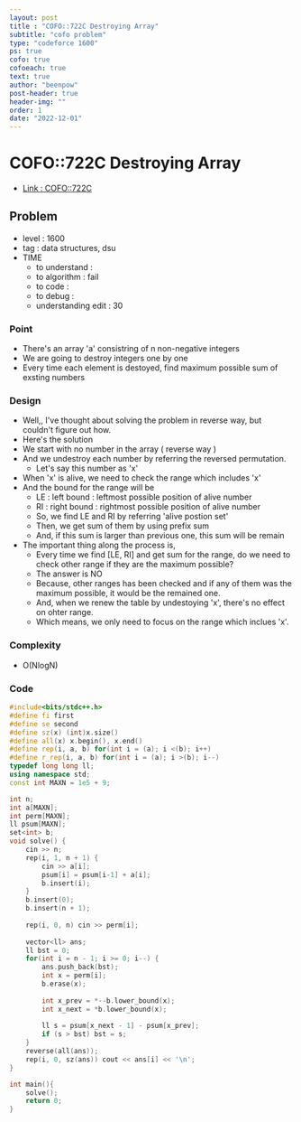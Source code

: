 ```yaml
---
layout: post
title : "COFO::722C Destroying Array"
subtitle: "cofo problem"
type: "codeforce 1600"
ps: true
cofo: true
cofoeach: true
text: true
author: "beenpow"
post-header: true
header-img: ""
order: 1
date: "2022-12-01"
---
```

# COFO::722C Destroying Array
- [Link : COFO::722C](https://codeforces.com/problemset/problem/722/C)


## Problem 

- level : 1600
- tag : data structures, dsu
- TIME
  - to understand    : 
  - to algorithm     : fail
  - to code          : 
  - to debug         : 
  - understanding edit : 30

### Point
- There's an array 'a' consistring of n non-negative integers
- We are going to destroy integers one by one
- Every time each element is destoyed, find maximum possible sum of exsting numbers

### Design
- Well,, I've thought about solving the problem in reverse way, but couldn't figure out how.
- Here's the solution
- We start with no number in the array ( reverse way )
- And we undestroy each number by referring the reversed permutation.
  - Let's say this number as 'x'
- When 'x' is alive, we need to check the range which includes 'x'
- And the bound for the range will be
  - LE : left bound : leftmost possible position of alive number
  - RI : right bound : rightmost possible position of alive number
  - So, we find LE and RI by referring 'alive postion set'
  - Then, we get sum of them by using prefix sum
  - And, if this sum is larger than previous one, this sum will be remain
- The important thing along the process is,
  - Every time we find [LE, RI] and get sum for the range, do we need to check other range if they are the maximum possible?
  - The answer is NO
  - Because, other ranges has been checked and if any of them was the maximum possible, it would be the remained one.
  - And, when we renew the table by undestoying 'x', there's no effect on ohter range.
  - Which means, we only need to focus on the range which inclues 'x'.


### Complexity
- O(NlogN)

### Code


```cpp
#include<bits/stdc++.h>
#define fi first
#define se second
#define sz(x) (int)x.size()
#define all(x) x.begin(), x.end()
#define rep(i, a, b) for(int i = (a); i <(b); i++)
#define r_rep(i, a, b) for(int i = (a); i >(b); i--)
typedef long long ll;
using namespace std;
const int MAXN = 1e5 + 9;

int n;
int a[MAXN];
int perm[MAXN];
ll psum[MAXN];
set<int> b;
void solve() {
    cin >> n;
    rep(i, 1, n + 1) {
        cin >> a[i];
        psum[i] = psum[i-1] + a[i];
        b.insert(i);
    }
    b.insert(0);
    b.insert(n + 1);
    
    rep(i, 0, n) cin >> perm[i];
    
    vector<ll> ans;
    ll bst = 0;
    for(int i = n - 1; i >= 0; i--) {
        ans.push_back(bst);
        int x = perm[i];
        b.erase(x);
        
        int x_prev = *--b.lower_bound(x);
        int x_next = *b.lower_bound(x);
        
        ll s = psum[x_next - 1] - psum[x_prev];
        if (s > bst) bst = s;
    }
    reverse(all(ans));
    rep(i, 0, sz(ans)) cout << ans[i] << '\n';
}

int main(){
    solve();
    return 0;
}
```
